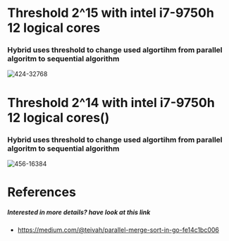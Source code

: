 # Threshold 2^15 with intel i7-9750h 12 logical cores
### Hybrid uses threshold to change used algortihm from parallel algoritm to sequential algorithm
![424-32768](https://user-images.githubusercontent.com/22800416/83066668-506dd780-a05d-11ea-8cf7-8cb61d78f24b.png)

# Threshold 2^14 with intel i7-9750h 12 logical cores()
### Hybrid uses threshold to change used algortihm from parallel algoritm to sequential algorithm
![456-16384](https://user-images.githubusercontent.com/22800416/83066863-9e82db00-a05d-11ea-8712-310f8d600bb5.png)

# References 
##### Interested in more details? have look at this link
* https://medium.com/@teivah/parallel-merge-sort-in-go-fe14c1bc006